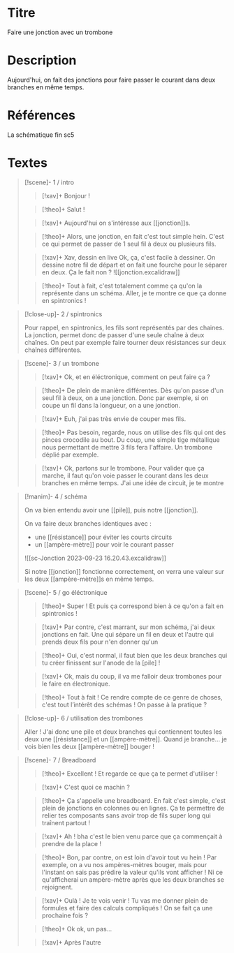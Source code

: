 # Titre
Faire une jonction avec un trombone
# Description
Aujourd'hui, on fait des jonctions pour faire passer le courant dans deux branches en même temps.
# Références
La schématique fin sc5
# Textes

> [!scene]- 1 / intro
> 
> > [!xav]+
> > Bonjour !
> 
> > [!theo]+
> > Salut !
> 
> > [!xav]+
> > Aujourd'hui on s'intéresse aux [[jonction]]s.
> 
> > [!theo]+
> > Alors, une jonction, en fait c'est tout simple hein. C'est ce qui permet de passer de 1 seul fil à deux ou plusieurs fils.
> 
> > [!xav]+ Xav, dessin en live
> > Ok, ça, c'est facile à dessiner. On dessine notre fil de départ et on fait une fourche pour le séparer en deux. Ça le fait non ?
> > ![[jonction.excalidraw]]
> 
> > [!theo]+
> > Tout à fait, c'est totalement comme ça qu'on la représente dans un schéma. Aller, je te montre ce que ça donne en spintronics !
> 

> [!close-up]- 2 / spintronics
> 
> Pour rappel, en spintronics, les fils sont représentés par des chaines. La jonction, permet donc de passer d'une seule chaîne à deux chaînes. On peut par exemple faire tourner deux résistances sur deux chaînes différentes.
> 

> [!scene]- 3 / un trombone
> 
> > [!xav]+
> > Ok, et en éléctronique, comment on peut faire ça ?
> 
> > [!theo]+
> > De plein de manière différentes. Dès qu'on passe d'un seul fil à deux, on a une jonction. Donc par exemple, si on coupe un fil dans la longueur, on a une jonction.
> 
> > [!xav]+
> > Euh,  j'ai pas très envie de couper mes fils.
> 
> > [!theo]+
> > Pas besoin, regarde, nous on utilise des fils qui ont des pinces crocodile au bout. Du coup, une simple tige métallique nous permettant de mettre 3 fils fera l'affaire. Un trombone déplié par exemple.
> 
> > [!xav]+
> > Ok, partons sur le trombone. Pour valider que ça marche, il faut qu'on voie passer le courant dans les deux branches en même temps. J'ai une idée de circuit, je te montre
> 

> [!manim]- 4 / schéma
> 
> On va bien entendu avoir une [[pile]], puis notre [[jonction]].
> 
> On va faire deux branches identiques avec :
>   - une [[résistance]] pour éviter les courts circuits
>   - un [[ampère-mètre]] pour voir le courant passer
>    
>    ![[sc-Jonction 2023-09-23 16.20.43.excalidraw]]
> 
> Si notre [[jonction]] fonctionne correctement, on verra une valeur sur les deux [[ampère-mètre]]s en même temps.

> [!scene]- 5 / go éléctronique
> 
> > [!theo]+
> > Super ! Et puis ça correspond bien à ce qu'on a fait en spintronics !
> 
> > [!xav]+
> > Par contre, c'est marrant, sur mon schéma, j'ai deux jonctions en fait. Une qui sépare un fil en deux et l'autre qui prends deux fils pour n'en donner qu'un
> 
> > [!theo]+
> > Oui, c'est normal, il faut bien que les deux branches qui tu créer finissent sur l'anode de la [pile] !
> 
> > [!xav]+
> > Ok, mais du coup, il va me falloir deux trombones pour le faire en électronique.
> 
> > [!theo]+
> > Tout à fait ! Ce rendre compte de ce genre de choses, c'est tout l’intérêt des schémas ! On passe à la pratique ?
> 

> [!close-up]- 6 / utilisation des trombones
> 
> Aller ! J'ai donc une pile et deux branches qui contiennent toutes les deux une [[résistance]] et un [[ampère-mètre]]. Quand je branche… je vois bien les deux [[ampère-mètre]] bouger !
> 

> [!scene]- 7 / Breadboard
> 
> > [!theo]+
> > Excellent ! Et regarde ce que ça te permet d'utiliser !
> 
> > [!xav]+
> > C'est quoi ce machin ?
> 
> > [!theo]+
> > Ça s'appelle une breadboard. En fait c'est simple, c'est plein de jonctions en colonnes ou en lignes. Ça te permettre de relier tes composants sans avoir trop de fils super long qui traînent partout !
> 
> > [!xav]+
> > Ah ! bha c'est le bien venu parce que ça commençait à prendre de la place !
> 
> > [!theo]+
> > Bon, par contre, on est loin d'avoir tout vu hein ! Par exemple, on a vu nos ampères-mètres bouger, mais pour l'instant on sais pas prédire la valeur qu'ils vont afficher !  Ni ce qu'afficherai un ampère-mètre après que les deux branches se rejoignent.
> 
> > [!xav]+
> > Oulà ! Je te vois venir ! Tu vas me donner plein de formules et faire des calculs compliqués ! On se fait ça une prochaine fois ?
> 
> > [!theo]+
> > Ok ok, un pas…
> 
> > [!xav]+
> > Après l'autre
> 
